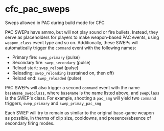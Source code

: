 # cfc_pac_sweps
Sweps allowed in PAC during build mode for CFC

PAC SWEPs have ammo, but will not play sound or fire bullets.
Instead, they serve as placeholders for players to make weapon-based PAC events, using `weapon_class` event type and so on.
Additionally, these SWEPs will automatically trigger the `command` event with the following names:

- Primary fire: `swep_primary` (pulse)
- Secondary fire: `swep_secondary` (pulse)
- Reload start: `swep_reload` (pulse)
- Reloading: `swep_reloading` (sustained on, then off)
- Reload end: `swep_reloaded` (pulse)

PAC SWEPs will also trigger a second `command` event with the name `baseName_swepClass`, where `baseName` is the name listed above, and `swepClass` is the SWEP's class.
For example, shooting a `pac_smg` will yield two `command` triggers, `swep_primary` and `swep_primay_pac_smg`

Each SWEP will try to remain as similar to the original base-game weapon as possible, in therms of clip size, cooldowns, and presence/absence of secondary firing modes.
